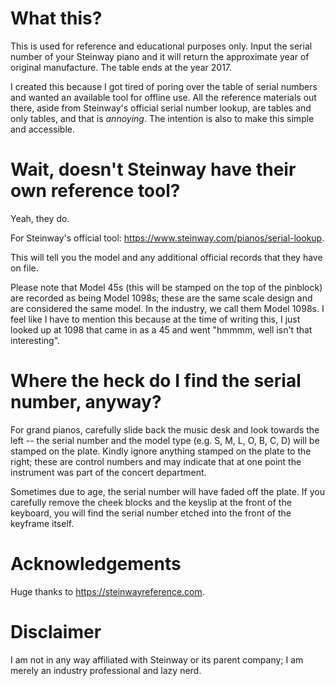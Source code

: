 # What this?

This is used for reference and educational purposes only. Input the serial number of your Steinway piano and it will return the approximate year of original manufacture. The table ends at the year 2017. 

I created this because I got tired of poring over the table of serial numbers and wanted an available tool for offline use. All the reference materials out there, aside from Steinway's official serial number lookup, are tables and only tables, and that is _annoying_. The intention is also to make this simple and accessible.

# Wait, doesn't Steinway have their own reference tool?

Yeah, they do.

For Steinway's official tool: https://www.steinway.com/pianos/serial-lookup. 

This will tell you the model and any additional official records that they have on file. 

Please note that Model 45s (this will be stamped on the top of the pinblock) are recorded as being Model 1098s; these are the same scale design and are considered the same model. In the industry, we call them Model 1098s. I feel like I have to mention this because at the time of writing this, I just looked up at 1098 that came in as a 45 and went "hmmmm, well isn't that interesting".

# Where the heck do I find the serial number, anyway?

For grand pianos, carefully slide back the music desk and look towards the left -- the serial number and the model type (e.g. S, M, L, O, B, C, D) will be stamped on the plate. Kindly ignore anything stamped on the plate to the right; these are control numbers and may indicate that at one point the instrument was part of the concert department.

Sometimes due to age, the serial number will have faded off the plate. If you carefully remove the cheek blocks and the keyslip at the front of the keyboard, you will find the serial number etched into the front of the keyframe itself.

# Acknowledgements

Huge thanks to https://steinwayreference.com. 

# Disclaimer
I am not in any way affiliated with Steinway or its parent company; I am merely an industry professional and lazy nerd.


